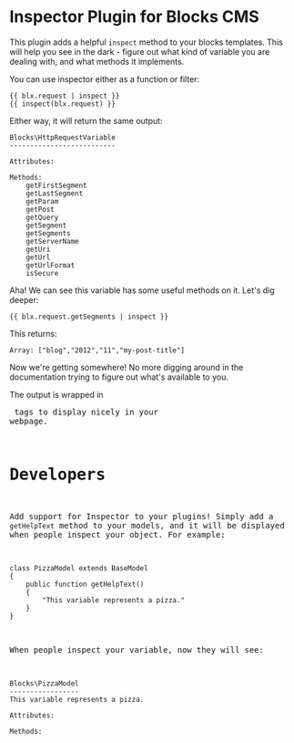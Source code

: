 Inspector Plugin for Blocks CMS
===============================

This plugin adds a helpful `inspect` method to your blocks templates. This will help you
see in the dark - figure out what kind of variable you are dealing with, and what methods
it implements.

You can use inspector either as a function or filter:

    {{ blx.request | inspect }}
    {{ inspect(blx.request) }}

Either way, it will return the same output:

    Blocks\HttpRequestVariable
    --------------------------

    Attributes:

    Methods:
        getFirstSegment
        getLastSegment
        getParam
        getPost
        getQuery
        getSegment
        getSegments
        getServerName
        getUri
        getUrl
        getUrlFormat
        isSecure

Aha! We can see this variable has some useful methods on it. Let's dig deeper:

    {{ blx.request.getSegments | inspect }}

This returns:

    Array: ["blog","2012","11","my-post-title"]

Now we're getting somewhere! No more digging around in the documentation trying to figure out
what's available to you.

The output is wrapped in <pre> tags to display nicely in your webpage.

Developers
==========

Add support for Inspector to your plugins! Simply add a `getHelpText` method to your models,
and it will be displayed when people inspect your object. For example:

    class PizzaModel extends BaseModel
    {
        public function getHelpText()
        {
            "This variable represents a pizza."
        }
    }

When people inspect your variable, now they will see:

    Blocks\PizzaModel
    -----------------
    This variable represents a pizza.

    Attributes:

    Methods:
